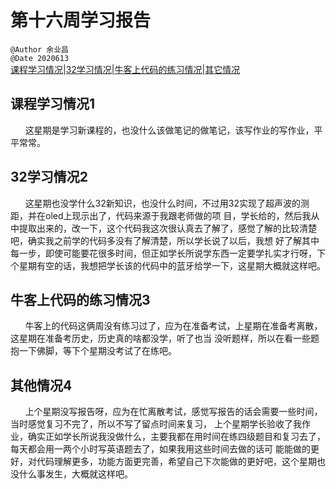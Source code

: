 # 第十六周学习报告  
`@Author 余业昌`  
`@Date 2020613`  
[课程学习情况](#1)|[32学习情况](#2)|[牛客上代码的练习情况](#3)|[其它情况](#4)


## <a id='1'>课程学习情况1</a> 
&nbsp;&nbsp;&nbsp;&nbsp;&nbsp;&nbsp;这星期是学习新课程的，也没什么该做笔记的做笔记，该写作业的写作业，平平常常。

## <a id='2'>32学习情况2</a> 
&nbsp;&nbsp;&nbsp;&nbsp;&nbsp;&nbsp;这星期也没学什么32新知识，也没什么时间，不过用32实现了超声波的测距，并在oled上现示出了，代码来源于我跟老师做的项
目，学长给的，然后我从中提取出来的，改一下，这个代码我这次很认真去了解了，感觉了解的比较清楚吧，确实我之前学的代码多没有了解清楚，所以学长说了以后，我想
好了解其中每一步，即使可能要花很多时间，但正如学长所说学东西一定要学扎实才行呀，下个星期有空的话，我想把学长该的代码中的蓝牙给学一下，这星期大概就这样吧。

## <a id='3'>牛客上代码的练习情况3</a> 
&nbsp;&nbsp;&nbsp;&nbsp;&nbsp;&nbsp;牛客上的代码这俩周没有练习过了，应为在准备考试，上星期在准备考离散，这星期在准备考历史，历史真的啥都没学，听了也当
没听题样，所以在看一些题抱一下佛脚，等下个星期没考试了在练吧。

## <a id='4'>其他情况4</a> 
&nbsp;&nbsp;&nbsp;&nbsp;&nbsp;&nbsp;上个星期没写报告呀，应为在忙离散考试，感觉写报告的话会需要一些时间，当时感觉复习不完了，所以不写了留点时间来复习，
上个星期学长验收了我作业，确实正如学长所说我没做什么，主要我都在用时间在练四级题目和复习去了，每天都会用一两个小时写英语题去了，如果我用这些时间去做的话可
能能做的更好，对代码理解更多，功能方面更完善，希望自己下次能做的更好吧，这个星期也没什么事发生，大概就这样吧。
